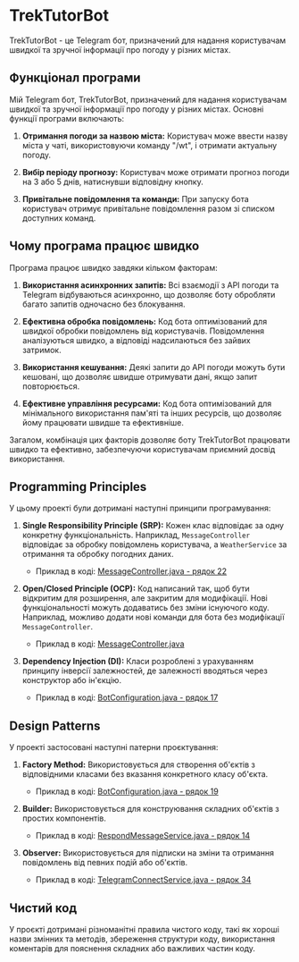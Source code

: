 # TrekTutorBot

TrekTutorBot - це Telegram бот, призначений для надання користувачам швидкої та зручної інформації про погоду у різних містах.

## Функціонал програми

Мій Telegram бот, TrekTutorBot, призначений для надання користувачам швидкої та зручної інформації про погоду у різних містах. Основні функції програми включають:

1. **Отримання погоди за назвою міста:** Користувач може ввести назву міста у чаті, використовуючи команду "/wt", і отримати актуальну погоду.

2. **Вибір періоду прогнозу:** Користувач може отримати прогноз погоди на 3 або 5 днів, натиснувши відповідну кнопку.

3. **Привітальне повідомлення та команди:** При запуску бота користувач отримує привітальне повідомлення разом зі списком доступних команд.

## Чому програма працює швидко

Програма працює швидко завдяки кільком факторам:

1. **Використання асинхронних запитів:** Всі взаємодії з API погоди та Telegram відбуваються асинхронно, що дозволяє боту обробляти багато запитів одночасно без блокування.

2. **Ефективна обробка повідомлень:** Код бота оптимізований для швидкої обробки повідомлень від користувачів. Повідомлення аналізуються швидко, а відповіді надсилаються без зайвих затримок.

3. **Використання кешування:** Деякі запити до API погоди можуть бути кешовані, що дозволяє швидше отримувати дані, якщо запит повторюється.

4. **Ефективне управління ресурсами:** Код бота оптимізований для мінімального використання пам'яті та інших ресурсів, що дозволяє йому працювати швидше та ефективніше.

Загалом, комбінація цих факторів дозволяє боту TrekTutorBot працювати швидко та ефективно, забезпечуючи користувачам приємний досвід використання.

## Programming Principles
У цьому проекті були дотримані наступні принципи програмування:

1. **Single Responsibility Principle (SRP):** Кожен клас відповідає за одну конкретну функціональність. Наприклад, `MessageController` відповідає за обробку повідомлень користувача, а `WeatherService` за отримання та обробку погодних даних.
   - Приклад в коді: [MessageController.java - рядок 22](/src/main/java/com/legenkiy/TelegramBot/controller/MessageController.java#L22)

2. **Open/Closed Principle (OCP):** Код написаний так, щоб бути відкритим для розширення, але закритим для модифікації. Нові функціональності можуть додаватись без зміни існуючого коду. Наприклад, можливо додати нові команди для бота без модифікації `MessageController`.
   - Приклад в коді: [MessageController.java](/src/main/java/com/legenkiy/TelegramBot/controller/MessageController.java)

3. **Dependency Injection (DI):** Класи розроблені з урахуванням принципу інверсії залежностей, де залежності вводяться через конструктор або ін'єкцію.
   - Приклад в коді: [BotConfiguration.java - рядок 17](/src/main/java/com/legenkiy/TelegramBot/config/BotConfiguration.java#L17)

## Design Patterns
У проекті застосовані наступні патерни проєктування:

1. **Factory Method:** Використовується для створення об'єктів з відповідними класами без вказання конкретного класу об'єкта.
   - Приклад в коді: [BotConfiguration.java - рядок 19](/src/main/java/com/legenkiy/TelegramBot/config/BotConfiguration.java#L19)

2. **Builder:** Використовується для конструювання складних об'єктів з простих компонентів.
   - Приклад в коді: [RespondMessageService.java - рядок 14](/src/main/java/com/legenkiy/TelegramBot/service/RespondMessageService.java#L14)

3. **Observer:** Використовується для підписки на зміни та отримання повідомлень від певних подій або об'єктів.
   - Приклад в коді: [TelegramConnectService.java - рядок 34](/src/main/java/com/legenkiy/TelegramBot/service/TelegramConnectService.java#L34)

## Чистий код

У проєкті дотримані різноманітні правила чистого коду, такі як хороші назви змінних та методів, збереження структури коду, використання коментарів для пояснення складних або важливих частин коду.
